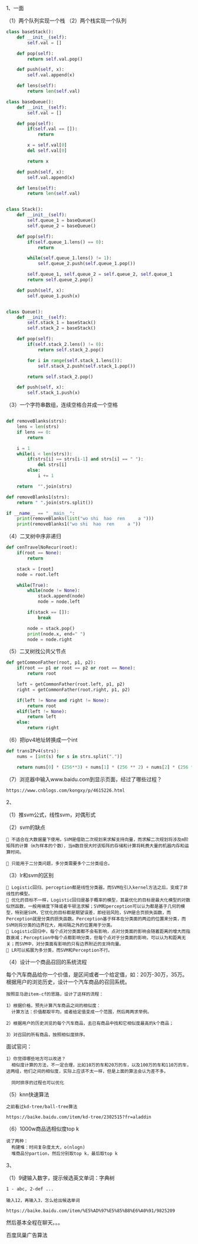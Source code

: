 1、一面

（1）两个队列实现一个栈
（2）两个栈实现一个队列

```Python
class baseStack():
    def __init__(self):
        self.val = []

    def pop(self):
        return self.val.pop()

    def push(self, x):
        self.val.append(x)

    def lens(self):
        return len(self.val)

class baseQueue():
    def __init__(self):
        self.val = []

    def pop(self):
        if(self.val == []):
            return

        x = self.val[0]
        del self.val[0]

        return x

    def push(self, x):
        self.val.append(x)

    def lens(self):
        return len(self.val)


class Stack():
    def __init__(self):
        self.queue_1 = baseQueue()
        self.queue_2 = baseQueue()

    def pop(self):
        if(self.queue_1.lens() == 0):
            return

        while(self.queue_1.lens() != 1):
            self.queue_2.push(self.queue_1.pop())

        self.queue_1, self.queue_2 = self.queue_2, self.queue_1
        return self.queue_2.pop()

    def push(self, x):
        self.queue_1.push(x)


class Queue():
    def __init__(self):
        self.stack_1 = baseStack()
        self.stack_2 = baseStack()

    def pop(self):
        if(self.stack_2.lens() != 0):
            return self.stack_2.pop()

        for i in range(self.stack_1.lens()):
            self.stack_2.push(self.stack_1.pop())

        return self.stack_2.pop()

    def push(self, x):
        self.stack_1.push(x)

```


（3）一个字符串数组，连续空格合并成一个空格


```Python

def removeBlanks(strs):
    lens = len(strs)
    if lens == 0:
        return

    i = 1
    while(i < len(strs)):
        if(strs[i] == strs[i-1] and strs[i] == " "):
            del strs[i]
        else:
            i += 1

    return  "".join(strs)

def removeBlanks1(strs):
    return " ".join(strs.split())

if __name__ == "__main__":
    print(removeBlanks(list("wo shi  hao  ren     a ")))
    print(removeBlanks1("wo shi  hao  ren     a "))
```

（4）二叉树中序非递归

```Python
def cenTravelNoRecur(root):
    if(root == None):
        return

    stack = [root]
    node = root.left

    while(True):
        while(node != None):
            stack.append(node)
            node = node.left

        if(stack == []):
            break

        node = stack.pop()
        print(node.x, end=" ")
        node = node.right
```

（5）二叉树找公共父节点

```Python
def getCommonFather(root, p1, p2):
    if(root == p1 or root == p2 or root == None):
        return root

    left = getCommonFather(root.left, p1, p2)
    right = getCommonFather(root.right, p1, p2)

    if(left != None and right != None):
        return root
    elif(left != None):
        return left
    else:
        return right
```


（6）把ipv4地址转换成一个int

```Python
def transIPv4(strs):
    nums = [int(s) for s in strs.split(".")]

    return nums[0] * (256**3) + nums[1] * (256 ** 2) + nums[2] * (256 ** 1) + nums[3] * (256 ** 0)
```


（7）浏览器中输入www.baidu.com到显示页面，经过了哪些过程？

    https://www.cnblogs.com/kongxy/p/4615226.html

2、

（1）推svm公式，线性svm，对偶形式

（2）svm的缺点

     不适合在大数据量下使用，SVM是借助二次规划来求解支持向量，而求解二次规划将涉及m阶矩阵的计算（m为样本的个数），当m数目很大时该矩阵的存储和计算将耗费大量的机器内存和运算时间。

     只能用于二分类问题，多分类需要多个二分类组合。

（3）lr和svm的区别

     Logistic回归、perception都是线性分类器，而SVM在引入kernel方法之后，变成了非线性的模型。
     优化的目标不一样，Logistic回归是基于概率的模型，其最优化的目标是最大化模型的对数似然函数，一般用梯度下降或者牛顿法求解；SVM和perception可以认为都是基于几何的模型，特别是SVM，它优化的目标都是期望误差，即经验风险，SVM是合页损失函数，而Perception就是分类的损失函数。Perception基于样本在分类面的两边的位置来分类，而SVM则将分类的边界拉大，用间隔之外的位置用于分类。
     Logistic回归中，每个点对分类面都不会有影响，点对分类面的影响会随着距离的增大而指数衰减；Perception中每个点都影响分类，但每个点对于分类面的影响，可以认为和距离无关；而SVM中，对分类面有影响的只有边界附近的支持向量。
     LR可以拓展为多分类，而SVM和Perception不行。


（4）设计一个商品召回的系统流程

  每个汽车商品给你一个价值，是区间或者一个给定值，如：20万-30万，35万。根据用户的浏览历史，设计一个汽车商品的召回系统。

    按照亚马逊item-cf的思路，设计了这样的流程：

    1）根据价格，预先计算汽车商品之间的相似度：
      计算方法：价值都取平均，或者给定值变成一个范围，然后两两求举例。

    2）根据用户的历史浏览的每个汽车商品，去已有商品中找和它相似度最高的k个商品；

    3）对召回的所有商品，按照相似度排序。

面试官问：

    1）你觉得哪些地方可以改进？
      相似度计算的方法，不一定合理，比如10万的车和20万的车，以及100万的车和110万的车，这两组，他们之间的相似度，实际上应该不太一样，但是上面的算法会认为差不多。

      同时排序的过程也可以优化

（5）knn快速算法

    之前看过kd-tree/ball-tree算法

    https://baike.baidu.com/item/kd-tree/2302515?fr=aladdin

（6）1000w商品选相似度top k

    说了两种：
      构建堆：时间复杂度太大，o(nlogn)
      堆商品分partion，然后分别取top k，最后取top k

3、

（1）9键输入数字，提示候选英文单词：字典树

    1 - abc, 2-def ...

    输入12，再输入3，怎么给出候选单词

    https://baike.baidu.com/item/%E5%AD%97%E5%85%B8%E6%A0%91/9825209

然后基本全程在聊天。。。

百度凤巢广告算法
